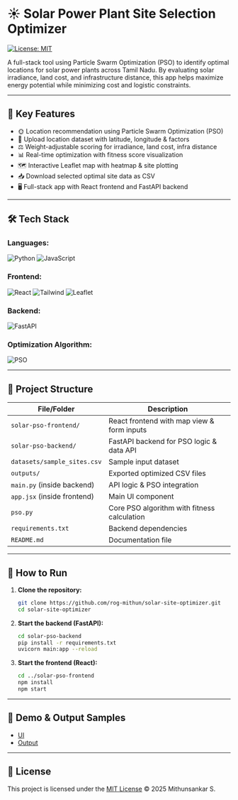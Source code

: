 # ☀️ Solar Power Plant Site Selection Optimizer

[![License: MIT](https://img.shields.io/badge/License-MIT-yellow.svg)](LICENSE)

A full-stack tool using Particle Swarm Optimization (PSO) to identify optimal locations for solar power plants across Tamil Nadu. By evaluating solar irradiance, land cost, and infrastructure distance, this app helps maximize energy potential while minimizing cost and logistic constraints.

---

## 📌 Key Features

- 🌞 Location recommendation using Particle Swarm Optimization (PSO)
- 📍 Upload location dataset with latitude, longitude & factors
- ⚖️ Weight-adjustable scoring for irradiance, land cost, infra distance
- 📊 Real-time optimization with fitness score visualization
- 🗺️ Interactive Leaflet map with heatmap & site plotting
- 📥 Download selected optimal site data as CSV
- 🖥️ Full-stack app with React frontend and FastAPI backend

---

## 🛠️ Tech Stack

### Languages:
![Python](https://img.shields.io/badge/Python-3776AB?style=flat&logo=python&logoColor=white)
![JavaScript](https://img.shields.io/badge/JavaScript-F7DF1E?style=flat&logo=javascript&logoColor=black)

### Frontend:
![React](https://img.shields.io/badge/React-61DAFB?style=flat&logo=react&logoColor=black)
![Tailwind](https://img.shields.io/badge/TailwindCSS-38B2AC?style=flat&logo=tailwind-css&logoColor=white)
![Leaflet](https://img.shields.io/badge/Leaflet-199900?style=flat&logo=leaflet&logoColor=white)

### Backend:
![FastAPI](https://img.shields.io/badge/FastAPI-009688?style=flat&logo=fastapi&logoColor=white)

### Optimization Algorithm:
![PSO](https://img.shields.io/badge/PSO-Optimization-orange?style=flat)

---

## 📁 Project Structure

| File/Folder                  | Description                                      |
|------------------------------|--------------------------------------------------|
| `solar-pso-frontend/`        | React frontend with map view & form inputs       |
| `solar-pso-backend/`         | FastAPI backend for PSO logic & data API         |
| `datasets/sample_sites.csv`  | Sample input dataset                             |
| `outputs/`                   | Exported optimized CSV files                     |
| `main.py` (inside backend)   | API logic & PSO integration                      |
| `app.jsx` (inside frontend)  | Main UI component                               |
| `pso.py`                     | Core PSO algorithm with fitness calculation      |
| `requirements.txt`           | Backend dependencies                             |
| `README.md`                  | Documentation file                               |

---

## 🚀 How to Run

1. **Clone the repository:**
   ```bash
   git clone https://github.com/rog-mithun/solar-site-optimizer.git
   cd solar-site-optimizer

2. **Start the backend (FastAPI):**
   ```bash
   cd solar-pso-backend
   pip install -r requirements.txt
   uvicorn main:app --reload

3. **Start the frontend (React):**
   ```bash
   cd ../solar-pso-frontend
   npm install
   npm start

---

## 📂 Demo & Output Samples

- [UI](ui.png)
- [Output](output.png)

---

## 📖 License

This project is licensed under the [MIT License](LICENSE) © 2025 Mithunsankar S.



